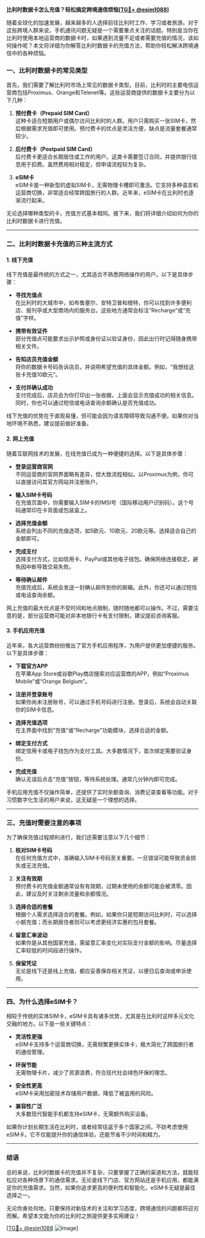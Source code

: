 **比利时数据卡怎么充值？轻松搞定跨境通信烦恼[[TG💪+ @esim1088](https://t.me/s/esim1088)]**

随着全球化的加速发展，越来越多的人选择前往比利时工作、学习或者旅游。对于这些跨境人群来说，手机通讯问题无疑是一个需要重点关注的话题。特别是当你在比利时使用本地运营商的数据卡时，如果遇到流量不足或者需要充值的情况，该如何操作呢？本文将详细为你解答比利时数据卡的充值方法，帮助你轻松解决跨境通信中的各种烦恼。

### 一、比利时数据卡的常见类型

首先，我们需要了解比利时市场上常见的数据卡类型。目前，比利时的主要电信运营商包括Proximus、Orange和Telenet等。这些运营商提供的数据卡主要分为以下几种：

1. **预付费卡（Prepaid SIM Card）**  
   这种卡适合短期用户或偶尔访问比利时的人群。用户只需购买一张SIM卡，然后根据需求充值即可使用。预付费卡的优点是灵活方便，缺点是流量套餐通常较少。

2. **后付费卡（Postpaid SIM Card）**  
   后付费卡更适合长期居住或工作的用户。这类卡需要签订合同，并提供银行信息用于扣费。虽然费用相对稳定，但申请流程较为复杂。

3. **eSIM卡**  
   eSIM卡是一种新型的虚拟SIM卡，无需物理卡槽即可激活。它支持多种语言和运营商切换，非常适合经常跨国旅行的人群。近年来，eSIM卡在比利时也逐渐流行起来。

无论选择哪种类型的卡，充值方式基本相同。接下来，我们将详细介绍如何为你的比利时数据卡进行充值。

---

### 二、比利时数据卡充值的三种主流方式

#### 1. 线下充值

线下充值是最传统的方式之一，尤其适合不熟悉网络操作的用户。以下是具体步骤：

- **寻找充值点**  
  在比利时的大城市中，如布鲁塞尔、安特卫普和根特，你可以找到许多便利店、报刊亭或大型商场内的服务台。这些地方通常会标注“Recharge”或“充值”字样。

- **携带有效证件**  
  部分充值点可能要求出示护照或身份证以验证身份，因此出行时记得随身携带相关文件。

- **告知店员充值金额**  
  将你的数据卡号码告诉店员，并说明希望充值的具体金额。例如，“我想给这张卡充值10欧元”。

- **支付并确认成功**  
  支付完成后，店员会为你打印出一张收据，上面会显示充值成功的相关信息。同时，你也可以通过短信或电话查询余额确认是否充值成功。

线下充值的优势在于直观易懂，但可能会因为语言障碍导致沟通不便。如果你对当地环境不熟悉，建议提前做好准备。

#### 2. 网上充值

随着互联网技术的发展，在线充值已成为一种便捷的选择。以下是具体步骤：

- **登录运营商官网**  
  不同运营商的官网界面略有差异，但大致流程相似。以Proximus为例，你可以直接访问其官方网站并注册账户。

- **输入SIM卡号码**  
  在充值页面中，你需要输入SIM卡的IMSI号（国际移动用户识别码）。这个号码通常印在卡背面或包装盒上。

- **选择充值金额**  
  系统会列出不同的充值选项，如5欧元、10欧元、20欧元等。选择适合自己的金额即可。

- **完成支付**  
  选择支付方式，比如信用卡、PayPal或其他电子钱包。确保网络连接稳定，避免因中断导致交易失败。

- **等待确认邮件**  
  充值完成后，系统会发送一封确认邮件到你的邮箱。此外，你还可以通过短信或电话查询余额。

网上充值的最大优点是不受时间和地点限制，随时随地都可以操作。不过，需要注意的是，部分运营商可能对非本地银行卡有支付限制，建议提前咨询客服。

#### 3. 手机应用充值

近年来，各大运营商纷纷推出了官方手机应用程序，为用户提供更加便捷的服务。以下是具体步骤：

- **下载官方APP**  
  在苹果App Store或谷歌Play商店搜索对应运营商的APP，例如“Proximus Mobile”或“Orange Belgium”。

- **注册并登录账号**  
  如果你尚未注册账号，可以通过手机号码进行注册。登录后，系统会自动关联你的SIM卡信息。

- **选择充值选项**  
  在主界面中找到“充值”或“Recharge”功能模块，选择合适的金额。

- **绑定支付方式**  
  绑定信用卡或电子钱包作为支付工具。大多数情况下，首次绑定需要验证身份。

- **完成充值**  
  确认无误后点击“充值”按钮，等待系统处理。通常几分钟内即可完成。

手机应用充值不仅操作简单，还提供了实时余额查询、消费记录查看等功能。对于习惯数字化生活的用户来说，这无疑是一个理想的选择。

---

### 三、充值时需要注意的事项

为了确保充值过程顺利进行，我们还需要注意以下几个细节：

1. **核对SIM卡号码**  
   在任何充值方式中，准确输入SIM卡号码至关重要。一旦错误可能导致资金损失或无法充值。

2. **关注有效期**  
   预付费卡的充值金额通常设有有效期，过期未使用的余额可能会被清零。因此，建议及时关注剩余流量和余额情况。

3. **选择合适的套餐**  
   根据个人需求选择适合的套餐。例如，如果你只是短期访问比利时，可以选择小额充值；而长期居住者则可以考虑更经济实惠的包月套餐。

4. **留意汇率波动**  
   如果你是从其他国家充值，需留意汇率变化对实际支付金额的影响。尽量选择汇率较低的时间段进行操作。

5. **保留凭证**  
   无论是线下还是线上充值，都应妥善保存相关凭证，以便日后查询或申诉使用。

---

### 四、为什么选择eSIM卡？

相较于传统的实体SIM卡，eSIM卡具有诸多优势，尤其是在比利时这样多元文化交融的地方。以下是一些关键特点：

- **灵活性更强**  
  eSIM卡支持多个运营商切换，无需频繁更换实体卡，极大简化了跨国旅行者的通信管理。

- **环保节能**  
  无需物理卡片，减少了资源浪费，符合现代社会绿色环保的理念。

- **安全性更高**  
  eSIM卡采用加密技术存储用户数据，降低了被盗用的风险。

- **兼容性广泛**  
  大多数现代智能手机都支持eSIM卡，无需额外购买设备。

如果你计划长期生活在比利时，或者经常往返于多个国家之间，不妨考虑使用eSIM卡。它不仅能提升你的通信体验，还能节省不少时间和精力。

---

### 结语

总的来说，比利时数据卡的充值并不复杂，只要掌握了正确的渠道和方法，就能轻松应对各种场景下的通信需求。无论是线下门店、官方网站还是手机应用，都能满足你的充值需求。当然，如果你追求更高的便利性和智能化，eSIM卡无疑是最佳选择之一。

无论你身处何地，只要保持对新技术的关注和学习态度，跨境通信的问题都将迎刃而解。希望本文能为你的比利时之旅提供更多实用建议！

[[TG💪+ @esim1088](https://t.me/s/esim1088) ![Image](https://i.postimg.cc/4NQfJmqS/Snipaste-2025-05-13-00-14-12.png)]
